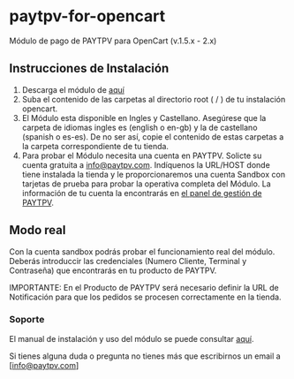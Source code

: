 paytpv-for-opencart
=====================

Módulo de pago de PAYTPV para OpenCart (v.1.5.x - 2.x)

## Instrucciones de Instalación

1. Descarga el módulo de [aquí](https://github.com/PayTpv/paytpv-for-opencart/releases/latest)
2. Suba el contenido de las carpetas al directorio root ( / ) de tu instalación opencart.
3. El Módulo esta disponible en Ingles y Castellano. Asegúrese que la carpeta de idiomas ingles es (english o en-gb) y la de castellano (spanish o es-es).  De no ser así, copie el contenido de estas carpetas a la carpeta correspondiente de tu tienda.
4. Para probar el Módulo necesita una cuenta en PAYTPV. Solicte su cuenta gratuita a info@paytpv.com. Indíquenos la URL/HOST donde tiene instalada la tienda y le proporcionaremos una cuenta Sandbox con tarjetas de prueba para probar la operativa completa del Módulo. La información de tu cuenta la encontrarás en [el panel de gestión de PAYTPV](https://www.paytpv.com/clientes.php).


## Modo real

Con la cuenta sandbox podrás probar el funcionamiento real del módulo. Deberás introduccir las credenciales (Numero Cliente, Terminal y Contraseña) que encontrarás en tu producto de PAYTPV.

IMPORTANTE: En el Producto de PAYTPV será necesario definir la URL de Notificación para que los pedidos se procesen correctamente en la tienda.


### Soporte

El manual de instalación y uso del módulo se puede consultar [aquí](https://github.com/PayTpv/paytpv-for-opencart/PAYTPV-MODULO_OPENCART.pdf).

Si tienes alguna duda o pregunta no tienes más que escribirnos un email a [info@paytpv.com]
